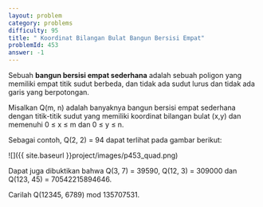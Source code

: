 ```yaml
---
layout: problem
category: problems
difficulty: 95
title: " Koordinat Bilangan Bulat Bangun Bersisi Empat"
problemId: 453
answer: -1
---
```

Sebuah **bangun bersisi empat sederhana** adalah sebuah poligon yang memiliki empat titik sudut berbeda, dan tidak ada sudut lurus dan tidak ada garis yang berpotongan.

Misalkan Q(m, n) adalah banyaknya bangun bersisi empat sederhana dengan titik-titik sudut yang memiliki koordinat bilangan bulat (x,y) dan memenuhi 0 ≤ x ≤ m dan 0 ≤ y ≤ n.

Sebagai contoh, Q(2, 2) = 94 dapat terlihat pada gambar berikut:

![]({{ site.baseurl }}project/images/p453_quad.png)

Dapat juga dibuktikan bahwa Q(3, 7) = 39590, Q(12, 3) = 309000 dan Q(123, 45) = 70542215894646.

Carilah Q(12345, 6789) mod 135707531.
